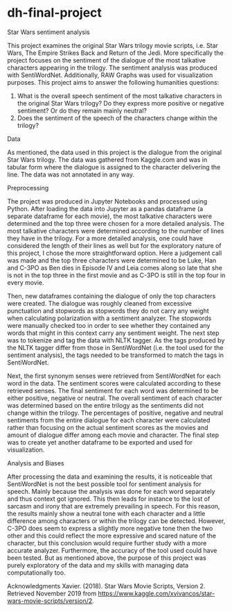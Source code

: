 # dh-final-project

Star Wars sentiment analysis

This project examines the original Star Wars trilogy movie scripts, i.e. Star Wars, The Empire Strikes Back and Return of the Jedi. More specifically the project focuses on the sentiment of the dialogue of the most talkative characters appearing in the trilogy. The sentiment analysis was produced with SentiWordNet. Additionally, RAW Graphs was used for visualization purposes. This project aims to answer the following humanities questions:

1.	What is the overall speech sentiment of the most talkative characters in the original Star Wars trilogy? Do they express more positive or negative sentiment? Or do they remain mainly neutral?
2.	Does the sentiment of the speech of the characters change within the trilogy?

Data

As mentioned, the data used in this project is the dialogue from the original Star Wars trilogy. The data was gathered from Kaggle.com and was in tabular form where the dialogue is assigned to the character delivering the line. The data was not annotated in any way. 

Preprocessing

The project was produced in Jupyter Notebooks and processed using Python. After loading the data into Jupyter as a pandas dataframe (a separate dataframe for each movie), the most talkative characters were determined and the top three were chosen for a more detailed analysis. The most talkative characters were determined according to the number of lines they have in the trilogy. For a more detailed analysis, one could have considered the length of their lines as well but for the exploratory nature of this project, I chose the more straightforward option. Here a judgement call was made and the top three characters were determined to be Luke, Han and C-3PO as Ben dies in Episode IV and Leia comes along so late that she is not in the top three in the first movie and as C-3PO is still in the top four in every movie.

Then, new dataframes containing the dialogue of only the top characters were created. The dialogue was roughly cleaned from excessive punctuation and stopwords as stopwords they do not carry any weight when calculating polarization with a sentiment analyzer. The stopwords were manually checked too in order to see whether they contained any words that might in this context carry any sentiment weight. The next step was to tokenize and tag the data with NLTK tagger. As the tags produced by the NLTK tagger differ from those in SentiWordNet (i.e. the tool used for the sentiment analysis), the tags needed to be transformed to match the tags in SentiWordNet. 

Next, the first synonym senses were retrieved from SentiWordNet for each word in the data. The sentiment scores were calculated according to these retrieved senses. The final sentiment for each word was determined to be either positive, negative or neutral. The overall sentiment of each character was determined based on the entire trilogy as the sentiments did not change within the trilogy. The percentages of positive, negative and neutral sentiments from the entire dialogue for each character were calculated rather than focusing on the actual sentiment scores as the movies and amount of dialogue differ among each movie and character. The final step was to create yet another dataframe to be exported and used for visualization. 

Analysis and Biases

After processing the data and examining the results, it is noticeable that SentiWordNet is not the best possible tool for sentiment analysis for speech. Mainly because the analysis was done for each word separately and thus context got ignored. This then leads for instance to the lost of sarcasm and irony that are extremely prevailing in speech. For this reason, the results mainly show a neutral tone with each character and a little difference among characters or within the trilogy can be detected. However, C-3PO does seem to express a slightly more negative tone then the two other and this could reflect the more expressive and scared nature of the character, but this conclusion would require further study with a more accurate analyzer. Furthermore, the accuracy of the tool used could have been tested. But as mentioned above, the purpose of this project was purely exploratory of the data and my skills with managing data computationally too.

Acknowledgments
Xavier. (2018). Star Wars Movie Scripts, Version 2. Retrieved November 2019 from https://www.kaggle.com/xvivancos/star-wars-movie-scripts/version/2.
